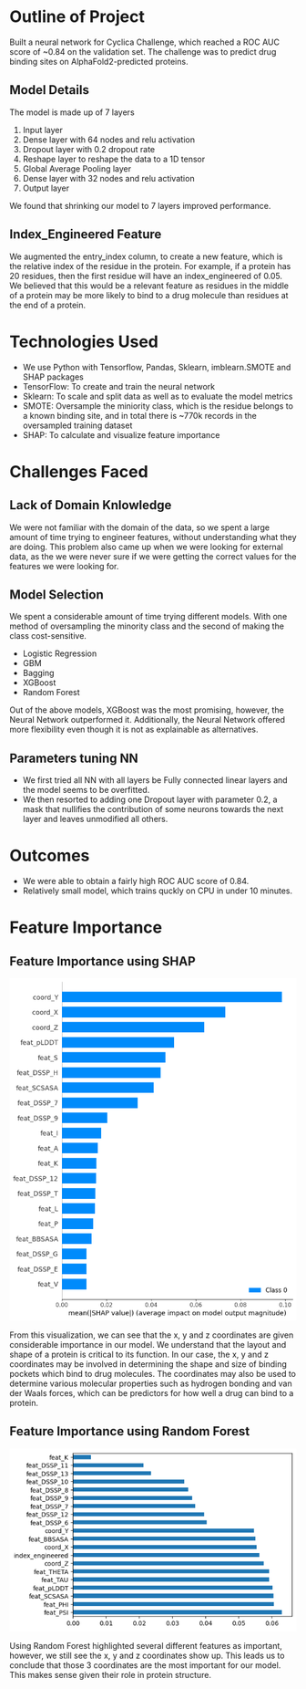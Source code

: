 # Outline of Project 
Built a neural network for Cyclica Challenge, which reached a ROC AUC score of ~0.84 on the validation set. The challenge was to predict drug binding sites on AlphaFold2-predicted proteins.

## Model Details
The model is made up of 7 layers
1. Input layer
2. Dense layer with 64 nodes and relu activation
3. Dropout layer with 0.2 dropout rate
4. Reshape layer to reshape the data to a 1D tensor
5. Global Average Pooling layer
6. Dense layer with 32 nodes and relu activation
7. Output layer

We found that shrinking our model to 7 layers improved performance. 

## Index_Engineered Feature
We augmented the entry_index column, to create a new feature, which is the relative index of the residue in the protein. For example, if a protein has 20 residues, then the first residue will have an index_engineered of 0.05. We believed that this would be a relevant feature as residues in the middle of a protein may be more likely to bind to a drug molecule than residues at the end of a protein.

# Technologies Used
- We use Python with Tensorflow, Pandas, Sklearn, imblearn.SMOTE and SHAP packages
- TensorFlow: To create and train the neural network
- Sklearn: To scale and split data as well as to evaluate the model metrics
- SMOTE: Oversample the miniority class, which is the residue belongs to a known binding site, and in total there is ~770k records in the oversampled training dataset
- SHAP: To calculate and visualize feature importance

# Challenges Faced
## Lack of Domain Knlowledge

We were not familiar with the domain of the data, so we spent a large amount of time trying to engineer features, without understanding what they are doing. This problem also came up when we were looking for external data, as the we were never sure if we were getting the correct values for the features we were looking for.

## Model Selection
We spent a considerable amount of time trying different models. With one method of oversampling the minority class and the second of making the class cost-sensitive.

- Logistic Regression
- GBM
- Bagging
- XGBoost
- Random Forest

Out of the above models, XGBoost was the most promising, however, the Neural Network outperformed it. Additionally, the Neural Network offered more flexibility even though it is not as explainable as alternatives. 

## Parameters tuning NN
- We first tried all NN with all layers be Fully connected linear layers and the model seems to be overfitted.
- We then resorted to adding one Dropout layer with parameter $0.2$, a mask that nullifies the contribution of some neurons towards the next layer and leaves unmodified all others. 
 
# Outcomes
- We were able to obtain a fairly high ROC AUC score of 0.84.
- Relatively small model, which trains quckly on CPU in under 10 minutes.

# Feature Importance

## Feature Importance using SHAP
![alt text](feature_importance.png "SHAP Feature Importance")

From this visualization, we can see that the x, y and z coordinates are given considerable importance in our model. We understand that the layout and shape of a protein is critical to its function. In our case, the x, y and z coordinates may be involved in determining the shape and size of binding pockets which bind to drug molecules. The coordinates may also be used to determine various molecular properties such as hydrogen bonding and van der Waals forces, which can be predictors for how well a drug can bind to a protein. 

## Feature Importance using Random Forest
![alt text](feature_importance_RF.png "RF Feature Importance")

Using Random Forest highlighted several different features as important, however, we still see the x, y and z coordinates show up. This leads us to conclude that those 3 coordinates are the most important for our model. This makes sense given their role in protein structure. 

